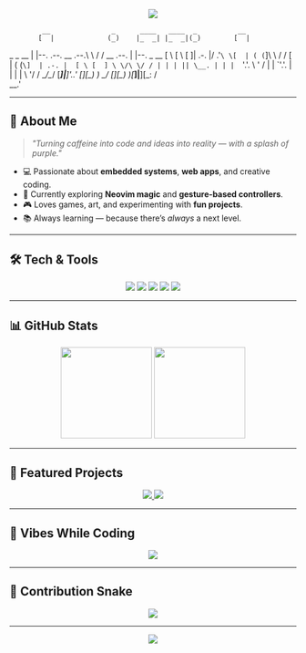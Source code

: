 <!-- Purple Neon Pixel-Style GitHub Profile README -->

<!-- Header Banner -->
<p align="center">
  <img src="https://capsule-render.vercel.app/api?type=waving&color=8A2BE2&height=200&section=header&text=Vishwesh%20Bhilare&fontSize=48&fontColor=ffffff&animation=fadeIn&fontAlignY=38&desc=Curious%20Mind%20%7C%20Coder%20%7C%20Creator&descAlignY=60&descAlign=50" />
</p>

<!-- ASCII Art -->

            __               _      ____   ____  _          __               
           [  |             (_)    |_  _| |_  _|(_)        [  |              
 _   _   __ | |--.   .--.   __   .--.\ \   / /  __   .--.   | |--.    _   __ 
[ \ [ \ [  ]| .-. |/ .'`\ \[  | ( (`\]\ \ / /  [  | ( (`\]  | .-. |  [ \ [  ]
 \ \/\ \/ / | | | || \__. | | |  `'.'. \ ' /    | |  `'.'.  | | | |   \ '/ / 
  \__/\__/ [___]|__]'.__.' [___][\__) ) \_/    [___][\__) )[___]|__][\_:  /  
                                                                     \__.'   
                                                                     
---

## 👾 About Me
> *"Turning caffeine into code and ideas into reality — with a splash of purple."*

- 💻 Passionate about **embedded systems**, **web apps**, and creative coding.
- 🎯 Currently exploring **Neovim magic** and **gesture-based controllers**.
- 🎮 Loves games, art, and experimenting with **fun projects**.
- 📚 Always learning — because there’s *always* a next level.

---

## 🛠️ Tech & Tools
<p align="center">
  <img src="https://img.shields.io/badge/C++-8A2BE2?style=for-the-badge&logo=cplusplus&logoColor=white" />
  <img src="https://img.shields.io/badge/Python-6A0DAD?style=for-the-badge&logo=python&logoColor=white" />
  <img src="https://img.shields.io/badge/Arduino-8A2BE2?style=for-the-badge&logo=arduino&logoColor=white" />
  <img src="https://img.shields.io/badge/Kotlin-6A0DAD?style=for-the-badge&logo=kotlin&logoColor=white" />
  <img src="https://img.shields.io/badge/Neovim-8A2BE2?style=for-the-badge&logo=neovim&logoColor=white" />
</p>

---

## 📊 GitHub Stats
<p align="center">
  <img src="https://github-readme-stats.vercel.app/api?username=Vishwesh-Bhilare&show_icons=true&theme=midnight-purple&hide_border=true&bg_color=0D1117&title_color=8A2BE2&icon_color=8A2BE2" height="160"/>
  <img src="https://github-readme-streak-stats.herokuapp.com?user=Vishwesh-Bhilare&theme=midnight-purple&hide_border=true&background=0D1117&ring=8A2BE2&fire=8A2BE2&currStreakLabel=8A2BE2" height="160"/>
</p>

---

## 🎯 Featured Projects
<p align="center">
  <a href="https://github.com/Vishwesh-Bhilare/YOUR_PROJECT">
    <img src="https://github-readme-stats.vercel.app/api/pin/?username=Vishwesh-Bhilare&repo=YOUR_PROJECT&theme=midnight-purple&bg_color=0D1117&title_color=8A2BE2&hide_border=true" />
  </a>
  <a href="https://github.com/Vishwesh-Bhilare/YOUR_PROJECT2">
    <img src="https://github-readme-stats.vercel.app/api/pin/?username=Vishwesh-Bhilare&repo=YOUR_PROJECT2&theme=midnight-purple&bg_color=0D1117&title_color=8A2BE2&hide_border=true" />
  </a>
</p>

---

## 🎵 Vibes While Coding
<p align="center">
  <img src="https://spotify-github-profile.vercel.app/api/view?uid=YOUR_SPOTIFY_UID&cover_image=true&theme=novatorem&bar_color=8A2BE2&bar_color_cover=false" />
</p>

---

## 🐍 Contribution Snake
<p align="center">
  <img src="https://raw.githubusercontent.com/Vishwesh-Bhilare/Vishwesh-Bhilare/output/github-contribution-grid-snake.svg" />
</p>

---

<p align="center">
  <img src="https://capsule-render.vercel.app/api?type=waving&color=8A2BE2&height=120&section=footer" />
</p>
